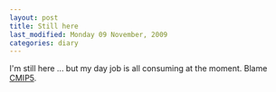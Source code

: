 ```yaml
---
layout: post
title: Still here
last_modified: Monday 09 November, 2009
categories: diary
---
```


I'm still here ... but my day job is all consuming at the moment. Blame [CMIP5](cmip5).
